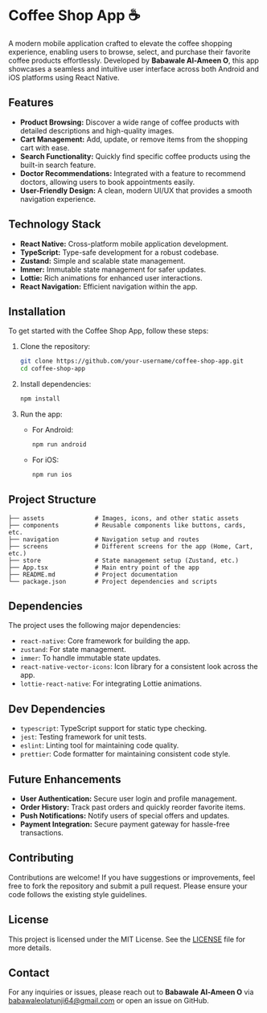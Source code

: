 
# Coffee Shop App ☕️

A modern mobile application crafted to elevate the coffee shopping experience, enabling users to browse, select, and purchase their favorite coffee products effortlessly. Developed by **Babawale Al-Ameen O**, this app showcases a seamless and intuitive user interface across both Android and iOS platforms using React Native.

## Features

- **Product Browsing:** Discover a wide range of coffee products with detailed descriptions and high-quality images.
- **Cart Management:** Add, update, or remove items from the shopping cart with ease.
- **Search Functionality:** Quickly find specific coffee products using the built-in search feature.
- **Doctor Recommendations:** Integrated with a feature to recommend doctors, allowing users to book appointments easily.
- **User-Friendly Design:** A clean, modern UI/UX that provides a smooth navigation experience.

## Technology Stack

- **React Native:** Cross-platform mobile application development.
- **TypeScript:** Type-safe development for a robust codebase.
- **Zustand:** Simple and scalable state management.
- **Immer:** Immutable state management for safer updates.
- **Lottie:** Rich animations for enhanced user interactions.
- **React Navigation:** Efficient navigation within the app.

## Installation

To get started with the Coffee Shop App, follow these steps:

1. Clone the repository:
   ```bash
   git clone https://github.com/your-username/coffee-shop-app.git
   cd coffee-shop-app
   ```

2. Install dependencies:
   ```bash
   npm install
   ```

3. Run the app:
   - For Android:
     ```bash
     npm run android
     ```
   - For iOS:
     ```bash
     npm run ios
     ```

## Project Structure

```plaintext
├── assets              # Images, icons, and other static assets
├── components          # Reusable components like buttons, cards, etc.
├── navigation          # Navigation setup and routes
├── screens             # Different screens for the app (Home, Cart, etc.)
├── store               # State management setup (Zustand, etc.)
├── App.tsx             # Main entry point of the app
├── README.md           # Project documentation
└── package.json        # Project dependencies and scripts
```

## Dependencies

The project uses the following major dependencies:

- `react-native`: Core framework for building the app.
- `zustand`: For state management.
- `immer`: To handle immutable state updates.
- `react-native-vector-icons`: Icon library for a consistent look across the app.
- `lottie-react-native`: For integrating Lottie animations.

## Dev Dependencies

- `typescript`: TypeScript support for static type checking.
- `jest`: Testing framework for unit tests.
- `eslint`: Linting tool for maintaining code quality.
- `prettier`: Code formatter for maintaining consistent code style.

## Future Enhancements

- **User Authentication:** Secure user login and profile management.
- **Order History:** Track past orders and quickly reorder favorite items.
- **Push Notifications:** Notify users of special offers and updates.
- **Payment Integration:** Secure payment gateway for hassle-free transactions.

## Contributing

Contributions are welcome! If you have suggestions or improvements, feel free to fork the repository and submit a pull request. Please ensure your code follows the existing style guidelines.

## License

This project is licensed under the MIT License. See the [LICENSE](LICENSE) file for more details.

## Contact

For any inquiries or issues, please reach out to **Babawale Al-Ameen O** via babawaleolatunji64@gmail.com or open an issue on GitHub.

